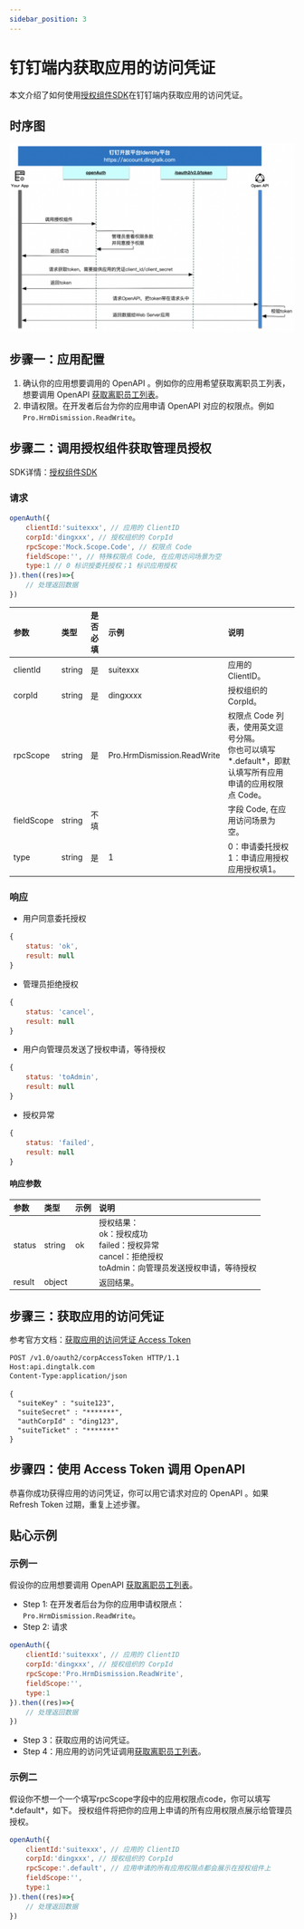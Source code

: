```yaml
---
sidebar_position: 3
---
```


# 钉钉端内获取应用的访问凭证

本文介绍了如何使用[授权组件SDK](/docs/develop/permission/token/jsapi/auth_module.md)在钉钉端内获取应用的访问凭证。

## 时序图
![凭证模式jsapi时序图](/img/develop/permission/client_credential_flow_sequence_jsapi.png)


## 步骤一：应用配置
1. 确认你的应用想要调用的 OpenAPI 。例如你的应用希望获取离职员工列表，想要调用 OpenAPI [获取离职员工列表](https://open.dingtalk.com/document/isvapp/obtain-the-list-of-employees-who-have-left)。
2. 申请权限。在开发者后台为你的应用申请 OpenAPI 对应的权限点。例如 `Pro.HrmDismission.ReadWrite`。

## 步骤二：调用授权组件获取管理员授权
SDK详情：[授权组件SDK](/docs/develop/permission/token/jsapi/auth_module.md)
### 请求
```js
openAuth({
    clientId:'suitexxx', // 应用的 ClientID
    corpId:'dingxxx', // 授权组织的 CorpId
    rpcScope:'Mock.Scope.Code', // 权限点 Code
    fieldScope:'', // 特殊权限点 Code, 在应用访问场景为空
    type:1 // 0 标识授委托授权；1 标识应用授权
}).then((res)=>{
    // 处理返回数据
})
```

| 参数         | 类型     | 是否必填 | 示例                          | 说明                                                                 |
|:-----------|:-------|:-----|:----------------------------|:-------------------------------------------------------------------|
| clientId   | string | 是    | suitexxx                    | 应用的 ClientID。                                                      |
| corpId     | string | 是    | dingxxxx                    | 授权组织的 CorpId。                                                      |
| rpcScope   | string | 是    | Pro.HrmDismission.ReadWrite | 权限点 Code 列表，使用英文逗号分隔。<br/>你也可以填写*.default*，即默认填写所有应用申请的应用权限点 Code。 |
| fieldScope | string | 不填   |                             | 字段 Code, 在应用访问场景为空。                                                |
| type       | string | 是    | 1                           | 0：申请委托授权 <br/>1：申请应用授权<br/> 应用授权填1。                                |


### 响应
* 用户同意委托授权
```js
{
    status: 'ok', 
    result: null
}
```

* 管理员拒绝授权
```js
{
    status: 'cancel', 
    result: null
}
```

* 用户向管理员发送了授权申请，等待授权
```js
{
    status: 'toAdmin', 
    result: null
}
```

* 授权异常
```js
{
    status: 'failed',
    result: null
}
```
#### 响应参数

| 参数     | 类型     | 示例  | 说明                                                                            |
|:-------|:-------|:----|:------------------------------------------------------------------------------|
| status | string | ok  | 授权结果：<br/>ok：授权成功<br/>failed：授权异常<br/>cancel：拒绝授权<br/>toAdmin：向管理员发送授权申请，等待授权 |
| result | object |     | 返回结果。                                                                         |


## 步骤三：获取应用的访问凭证
参考官方文档：[获取应用的访问凭证 Access Token](https://open.dingtalk.com/document/isvapp/obtain-the-access_token-of-the-authorized-enterprise)
```http request
POST /v1.0/oauth2/corpAccessToken HTTP/1.1
Host:api.dingtalk.com
Content-Type:application/json

{
  "suiteKey" : "suite123",
  "suiteSecret" : "*******",
  "authCorpId" : "ding123",
  "suiteTicket" : "*******"
}
```

## 步骤四：使用 Access Token 调用 OpenAPI
恭喜你成功获得应用的访问凭证，你可以用它请求对应的 OpenAPI 。如果 Refresh Token 过期，重复上述步骤。


## 贴心示例
### 示例一
假设你的应用想要调用 OpenAPI [获取离职员工列表](https://open.dingtalk.com/document/isvapp/obtain-the-list-of-employees-who-have-left)。

* Step 1: 在开发者后台为你的应用申请权限点：`Pro.HrmDismission.ReadWrite`。
* Step 2: 请求
```js title="请求"
openAuth({
    clientId:'suitexxx', // 应用的 ClientID
    corpId:'dingxxx', // 授权组织的 CorpId
    rpcScope:'Pro.HrmDismission.ReadWrite',
    fieldScope:'',
    type:1
}).then((res)=>{
    // 处理返回数据
})
```
* Step 3：获取应用的访问凭证。
* Step 4：用应用的访问凭证调用[获取离职员工列表](https://open.dingtalk.com/document/isvapp/obtain-the-list-of-employees-who-have-left)。

### 示例二
假设你不想一个一个填写rpcScope字段中的应用权限点code，你可以填写*.default*，如下。 授权组件将把你的应用上申请的所有应用权限点展示给管理员授权。
```js title="请求"
openAuth({
    clientId:'suitexxx', // 应用的 ClientID
    corpId:'dingxxx', // 授权组织的 CorpId
    rpcScope:'.default', // 应用申请的所有应用权限点都会展示在授权组件上
    fieldScope:'',
    type:1
}).then((res)=>{
    // 处理返回数据
})
```